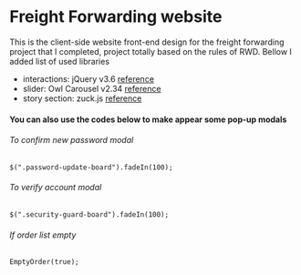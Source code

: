 # Freight Forwarding website
This is the client-side website front-end design for the freight forwarding project that I completed, project totally based on the rules of RWD.
Bellow I added list of used libraries
<ul>
    <li>interactions: jQuery v3.6 <a href="https://releases.jquery.com" target="_blank">reference</a></li>
    <li>slider: Owl Carousel v2.34 <a href="https://owlcarousel2.github.io/OwlCarousel2/" target="_blank">reference</a></li>
    <li>story section: zuck.js <a href="https://github.com/ramonszo/zuck.js" target="_blank">reference</a></li>
</ul>

<h4>You can also use the codes below to make appear some pop-up modals</h4>
<h6>To confirm new password modal</h6>
<code>$(".password-update-board").fadeIn(100);</code>
<h6>To verify account modal </h6>
<code>$(".security-guard-board").fadeIn(100);</code>
<h6>If order list empty</h6>
<code>EmptyOrder(true);</code>
